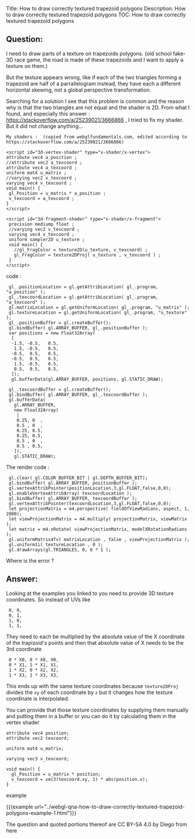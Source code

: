 Title: How to draw correctly textured trapezoid polygons
Description: How to draw correctly textured trapezoid polygons
TOC: How to draw correctly textured trapezoid polygons

## Question:

I need to draw parts of a texture on trapezoids polygons. (old school fake-3D race game, the road is made of these trapezoids and I want to apply a texture on them.)

But the texture appears wrong, like if each of the two triangles forming a trapezoid are half of a parrallelogram instead, they have each a different horizontal skewing, not a global perspective transformation.


Searching for a solution I see that this problem is common and the reason why is that the two triangles are not equal and the shader is 2D. From what I found, and especially this answer : https://stackoverflow.com/a/25239021/3666866 , I tried to fix my shader. But it did not change anything...

    My shaders :  (copied from webglfundamentals.com, edited according to https://stackoverflow.com/a/25239021/3666866)

    <script id="3d-vertex-shader" type="x-shader/x-vertex">
    attribute vec4 a_position ;
    //attribute vec2 a_texcoord ;
    attribute vec4 a_texcoord ;
    uniform mat4 u_matrix ;
    //varying vec2 v_texcoord ;
    varying vec4 v_texcoord ;
    void main() {
     gl_Position = u_matrix * a_position ;
     v_texcoord = a_texcoord ;
    }
    </script>

    <script id="3d-fragment-shader" type="x-shader/x-fragment">
     precision mediump float ;
     //varying vec2 v_texcoord ;
     varying vec4 v_texcoord ;
     uniform sampler2D u_texture ;
     void main() {
       //gl_FragColor = texture2D(u_texture, v_texcoord) ;
       gl_FragColor = texture2DProj( u_texture , v_texcoord ) ;
     }
    </script>
 
 code :

     gl_.positionLocation = gl.getAttribLocation( gl_.program, "a_position" );
     gl_.texcoordLocation = gl.getAttribLocation( gl_.program, "a_texcoord" );
     gl.matrixLocation = gl.getUniformLocation( gl_.program, "u_matrix" );
     gl.textureLocation = gl.getUniformLocation( gl_.program, "u_texture" );
     gl_.positionBuffer = gl.createBuffer();
     gl.bindBuffer( gl.ARRAY_BUFFER, gl_.positionBuffer );
     var positions = new Float32Array(
      [
      -1.5, -0.5,   0.5,
       1.5, -0.5,   0.5,
      -0.5,  0.5,   0.5,
      -0.5,  0.5,   0.5,
       1.5, -0.5,   0.5,
       0.5,  0.5,   0.5,
      ]);
      gl.bufferData(gl.ARRAY_BUFFER, positions, gl.STATIC_DRAW);
      
     gl_.texcoordBuffer = gl.createBuffer();
     gl.bindBuffer( gl.ARRAY_BUFFER, gl_.texcoordBuffer );
     gl.bufferData(
       gl.ARRAY_BUFFER,
       new Float32Array(
        [
        0.25, 0  ,
        0.5 , 0  ,
        0.25, 0.5,
        0.25, 0.5,
        0.5 , 0  ,
        0.5 , 0.5,
       ]),
       gl.STATIC_DRAW);


 
 The render code :

     gl.clear( gl.COLOR_BUFFER_BIT | gl.DEPTH_BUFFER_BIT);
     gl.bindBuffer( gl.ARRAY_BUFFER, positionBuffer );
     gl.vertexAttribPointer(positionLocation,3,gl.FLOAT,false,0,0);
     gl.enableVertexAttribArray( texcoordLocation );
     gl.bindBuffer( gl.ARRAY_BUFFER, texcoordBuffer );
     gl.vertexAttribPointer(texcoordLocation,3,gl.FLOAT,false,0,0);
     let projectionMatrix = m4.perspective( fieldOfViewRadians, aspect, 1, 2000);
     let viewProjectionMatrix = m4.multiply( projectionMatrix, viewMatrix );
     let matrix = m4.xRotate( viewProjectionMatrix, modelXRotationRadians );
     gl.uniformMatrix4fv( matrixLocation , false , viewProjectionMatrix );
     gl.uniform1i( textureLocation , 0 );
     gl.drawArrays(gl.TRIANGLES, 0, 6 * 1 );

Where is the error ?

## Answer:

Looking at the examples you linked to you need to provide 3D texture coordinates. So instead of UVs like

     0, 0,
     0, 1,
     1, 0,
     1, 1,

They need to each be multiplied by the absolute value of the X coordinate of the trapizoid's points and then that absolute value of X needs to be the 3rd coordinate

     0 * X0, 0 * X0, X0,
     0 * X1, 1 * X1, X1,
     1 * X2, 0 * X2, X2,
     1 * X3, 1 * X3, X3,

This ends up with the same texture coordinates because `texture2DProj` divides the `xy` of each coordinate by `z` but it changes how the texture coordinate is interpolated.

You can provide that those texture coordinates by supplying them manually and putting them in a buffer or you can do it by calculating them in the vertex shader
     
```
attribute vec4 position;
attribute vec2 texcoord;

uniform mat4 u_matrix;

varying vec3 v_texcoord;

void main() {
  gl_Position = u_matrix * position;
  v_texcoord = vec3(texcoord.xy, 1) * abs(position.x);
}
```

example

{{{example url="../webgl-qna-how-to-draw-correctly-textured-trapezoid-polygons-example-1.html"}}}



<div class="so">
  <div>The question and quoted portions thereof are 
    CC BY-SA 4.0 by
    <a data-href="https://stackoverflow.com/users/3666866">Diego</a>
    from
    <a data-href="https://stackoverflow.com/questions/56915103">here</a>
  </div>
</div>
